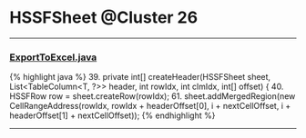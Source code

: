 # HSSFSheet @Cluster 26

***

### [ExportToExcel.java](https://searchcode.com/codesearch/view/46011490/)
{% highlight java %}
39. private int[] createHeader(HSSFSheet sheet, List<TableColumn<T, ?>> header, int rowIdx, int clmIdx, int[] offset) {
40.   HSSFRow row = sheet.createRow(rowIdx);
61.     sheet.addMergedRegion(new CellRangeAddress(rowIdx, rowIdx + headerOffset[0], i + nextCellOffset, i + headerOffset[1] + nextCellOffset));
{% endhighlight %}

***

